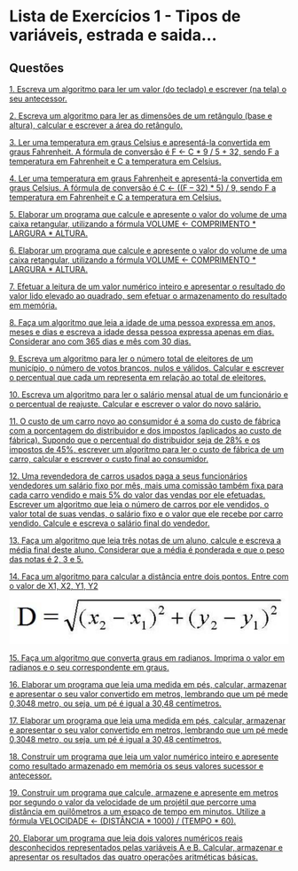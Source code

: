 # Lista de Exercícios 1 - Tipos de variáveis, estrada e saida...

## Questões

[1. Escreva um algoritmo para ler um valor (do teclado) e escrever (na tela) o seu antecessor.](1.cpp)

[2. Escreva um algoritmo para ler as dimensões de um retângulo (base e altura), calcular e escrever a área do retângulo.](2.cpp)

[3. Ler uma temperatura em graus Celsius e apresentá-la convertida em graus Fahrenheit. A fórmula de conversão é F ← C * 9 / 5 + 32, sendo F a temperatura em Fahrenheit e C a temperatura em Celsius.](3.cpp)

[4. Ler uma temperatura em graus Fahrenheit e apresentá-la convertida em graus Celsius. A fórmula de conversão é C ← ((F – 32) * 5) / 9, sendo F a temperatura em Fahrenheit e C a temperatura em Celsius.](4.cpp)

[5. Elaborar um programa que calcule e apresente o valor do volume de uma caixa retangular, utilizando a fórmula VOLUME ← COMPRIMENTO * LARGURA * ALTURA.](5.cpp)

[6. Elaborar um programa que calcule e apresente o valor do volume de uma caixa retangular, utilizando a fórmula VOLUME ← COMPRIMENTO * LARGURA * ALTURA.](6.cpp)

[7. Efetuar a leitura de um valor numérico inteiro e apresentar o resultado do valor lido elevado ao quadrado, sem efetuar o armazenamento do resultado em memória.](7.cpp)

[8. Faça um algoritmo que leia a idade de uma pessoa expressa em anos, meses e dias e escreva a idade dessa pessoa expressa apenas em dias. Considerar ano com 365 dias e mês com 30 dias.](8.cpp)

[9. Escreva um algoritmo para ler o número total de eleitores de um município, o número de votos brancos, nulos e válidos. Calcular e escrever o percentual que cada um representa em relação ao total de eleitores.](9.cpp)

[10. Escreva um algoritmo para ler o salário mensal atual de um funcionário e o percentual de reajuste. Calcular e escrever o valor do novo salário.](10.cpp)

[11. O custo de um carro novo ao consumidor é a soma do custo de fábrica com a porcentagem do distribuidor e dos impostos (aplicados ao custo de fábrica). Supondo que o percentual do distribuidor seja de 28% e os impostos de 45%, escrever um algoritmo para ler o custo de fábrica de um carro, calcular e escrever o custo final ao consumidor.](11.cpp)

[12. Uma revendedora de carros usados paga a seus funcionários vendedores um salário fixo por mês, mais uma comissão também fixa para cada carro vendido e mais 5% do valor das vendas por ele efetuadas. Escrever um algoritmo que leia o número de carros por ele vendidos, o valor total de suas vendas, o salário fixo e o valor que ele recebe por carro vendido. Calcule e escreva o salário final do vendedor.](12.cpp)

[13. Faça um algoritmo que leia três notas de um aluno, calcule e escreva a média final deste aluno. Considerar que a média é ponderada e que o peso das notas é 2, 3 e 5.](13.cpp)

[14. Faça um algoritmo para calcular a distância entre dois pontos. Entre com o valor de X1, X2, Y1, Y2 ![](img/form.png)](14.cpp)

[15. Faça um algoritmo que converta graus em radianos. Imprima o valor em radianos e o seu correspondente em graus.](15.cpp)

[16. Elaborar um programa que leia uma medida em pés, calcular, armazenar e apresentar o seu valor convertido em metros, lembrando que um pé mede 0,3048 metro, ou seja, um pé é igual a 30,48 centímetros.](16.cpp)

[17. Elaborar um programa que leia uma medida em pés, calcular, armazenar e apresentar o seu valor convertido em metros, lembrando que um pé mede 0,3048 metro, ou seja, um pé é igual a 30,48 centímetros.](17.cpp)

[18. Construir um programa que leia um valor numérico inteiro e apresente como resultado armazenado em memória os seus valores sucessor e antecessor.](18.cpp)

[19. Construir um programa que calcule, armazene e apresente em metros por segundo o valor da velocidade de um projétil que percorre uma distância em quilômetros a um espaço de tempo em minutos. Utilize a fórmula VELOCIDADE ← (DISTÂNCIA * 1000) / (TEMPO * 60).](19.cpp)

[20. Elaborar um programa que leia dois valores numéricos reais desconhecidos representados pelas variáveis A e B. Calcular, armazenar e apresentar os resultados das quatro operações aritméticas básicas.](20.cpp)